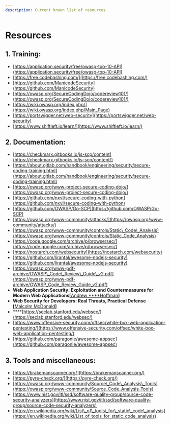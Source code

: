 ```yaml
---
description: Current known list of resources
---
```


# Resources

## 1. Training:

* [https://application.security/free/owasp-top-10-API](https://application.security/free/owasp-top-10-API)
* [https://free.codebashing.com/](https://free.codebashing.com/)
* [https://github.com/ManicodeSecurity](https://github.com/ManicodeSecurity)
* [https://owasp.org/SecureCodingDojo/codereview101/](https://owasp.org/SecureCodingDojo/codereview101/)
* [https://wiki.owasp.org/index.php/](https://wiki.owasp.org/index.php/Main_Page)
* [https://portswigger.net/web-security](https://portswigger.net/web-security)
* [https://www.shiftleft.io/learn/](https://www.shiftleft.io/learn/)

## 2. Documentation:

* [https://checkmarx.gitbooks.io/js-scp/content](https://checkmarx.gitbooks.io/js-scp/content/)
* [https://about.gitlab.com/handbook/engineering/security/secure-coding-training.html](https://about.gitlab.com/handbook/engineering/security/secure-coding-training.html)
* [https://owasp.org/www-project-secure-coding-dojo/](https://owasp.org/www-project-secure-coding-dojo/)
* [https://github.com/nxvl/secure-coding-with-python](https://github.com/nxvl/secure-coding-with-python)
* [https://github.com/OWASP/Go-SCP](https://github.com/OWASP/Go-SCP)
* [https://owasp.org/www-community/attacks/](https://owasp.org/www-community/attacks/)
* [https://owasp.org/www-community/controls/Static\_Code\_Analysis](https://owasp.org/www-community/controls/Static_Code_Analysis)
* [https://code.google.com/archive/p/browsersec/](https://code.google.com/archive/p/browsersec/)
* [https://nostarch.com/websecurity](https://nostarch.com/websecurity)
* [https://github.com/lirantal/awesome-nodejs-security](https://github.com/lirantal/awesome-nodejs-security)
* [https://owasp.org/www-pdf-archive/OWASP\_Code\_Review\_Guide\_v2.pdf](https://owasp.org/www-pdf-archive/OWASP_Code_Review_Guide_v2.pdf)
* **Web Application Security: Exploitation and Countermeasures for Modern Web Applications\[**[Andrew ****Hoffman](https://www.goodreads.com/book/show/48992298-web-application-security)**\]**
* **Web Security for Developers: Real Threats, Practical Defense \[**[Malcolm McDonald](https://www.goodreads.com/author/show/20096586.Malcolm_McDonald?from_search=true&from_srp=true)**\]**
* \*\*\*\*[https://seclab.stanford.edu/websec/](https://seclab.stanford.edu/websec/)
* [https://www.offensive-security.com/offsec/white-box-web-application-pentesting/](https://www.offensive-security.com/offsec/white-box-web-application-pentesting/)
* [https://github.com/paragonie/awesome-appsec](https://github.com/paragonie/awesome-appsec)

## 3. Tools and miscellaneous:

* [https://brakemanscanner.org/](https://brakemanscanner.org/)
* [https://pyre-check.org/](https://pyre-check.org/)
* [https://owasp.org/www-community/Source\_Code\_Analysis\_Tools](https://owasp.org/www-community/Source_Code_Analysis_Tools)
* [https://www.nist.gov/itl/ssd/software-quality-group/source-code-security-analyzers](https://www.nist.gov/itl/ssd/software-quality-group/source-code-security-analyzers)
* [https://en.wikipedia.org/wiki/List\_of\_tools\_for\_static\_code\_analysis](https://en.wikipedia.org/wiki/List_of_tools_for_static_code_analysis)



